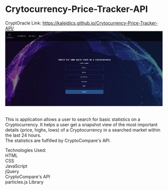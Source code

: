 # Crytocurrency-Price-Tracker-API
CryptOracle
Link: https://kaleidics.github.io/Crytocurrency-Price-Tracker-API/
![](assets/screenshot-landing.png)

<br/>
This is application allows a user to search for basic statistics on a Cryptocurrency.
It helps a user get a snapshot view of the most important details (price, highs, lows) of a Cryptocurrency in a searched market within the last 24 hours.
<br/>
The statistics are fulfilled by CryptoCompare's API.<br/>

Technologies Used:<br/>
HTML<br/>
CSS<br/>
JavaScript<br/>
jQuery<br/>
CryptoCompare's API<br/>
particles.js Library
